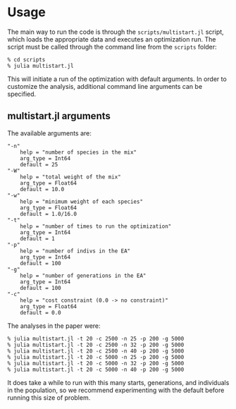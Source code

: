 # Usage

The main way to run the code is through the `scripts/multistart.jl` script, which 
loads the appropriate data and executes an optimization run. The script must
be called through the command line from the `scripts` folder:

```
% cd scripts
% julia multistart.jl
```

This will initiate a run of the optimization with default arguments. In order to customize
the analysis, additional command line arguments can be specified.

## multistart.jl arguments
The available arguments are:
```
"-n"
    help = "number of species in the mix"
    arg_type = Int64
    default = 25
"-W"
    help = "total weight of the mix"
    arg_type = Float64
    default = 10.0
"-w"
    help = "minimum weight of each species"
    arg_type = Float64
    default = 1.0/16.0
"-t"
    help = "number of times to run the optimization"
    arg_type = Int64
    default = 1
"-p"
    help = "number of indivs in the EA"
    arg_type = Int64
    default = 100
"-g"
    help = "number of generations in the EA"
    arg_type = Int64
    default = 100
"-c"
    help = "cost constraint (0.0 -> no constraint)"
    arg_type = Float64
    default = 0.0
```

The analyses in the paper were:
```
% julia multistart.jl -t 20 -c 2500 -n 25 -p 200 -g 5000
% julia multistart.jl -t 20 -c 2500 -n 32 -p 200 -g 5000
% julia multistart.jl -t 20 -c 2500 -n 40 -p 200 -g 5000
% julia multistart.jl -t 20 -c 5000 -n 25 -p 200 -g 5000
% julia multistart.jl -t 20 -c 5000 -n 32 -p 200 -g 5000
% julia multistart.jl -t 20 -c 5000 -n 40 -p 200 -g 5000
```

It does take a while to run with this many starts, generations, and individuals in the population,
so we recommend experimenting with the default before running this size of problem. 